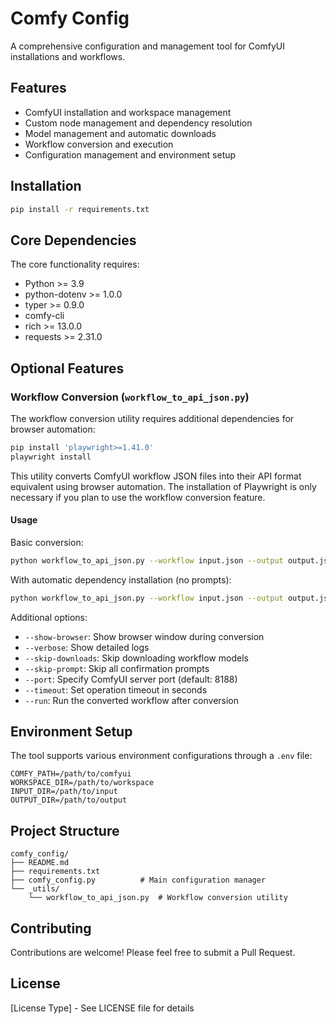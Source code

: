 # Comfy Config

A comprehensive configuration and management tool for ComfyUI installations and workflows.

## Features

- ComfyUI installation and workspace management
- Custom node management and dependency resolution
- Model management and automatic downloads
- Workflow conversion and execution
- Configuration management and environment setup

## Installation

```bash
pip install -r requirements.txt
```

## Core Dependencies

The core functionality requires:
- Python >= 3.9
- python-dotenv >= 1.0.0
- typer >= 0.9.0
- comfy-cli
- rich >= 13.0.0
- requests >= 2.31.0

## Optional Features

### Workflow Conversion (`workflow_to_api_json.py`)

The workflow conversion utility requires additional dependencies for browser automation:

```bash
pip install 'playwright>=1.41.0'
playwright install
```

This utility converts ComfyUI workflow JSON files into their API format equivalent using browser automation. The installation of Playwright is only necessary if you plan to use the workflow conversion feature.

#### Usage

Basic conversion:
```bash
python workflow_to_api_json.py --workflow input.json --output output.json
```

With automatic dependency installation (no prompts):
```bash
python workflow_to_api_json.py --workflow input.json --output output.json --skip-prompt
```

Additional options:
- `--show-browser`: Show browser window during conversion
- `--verbose`: Show detailed logs
- `--skip-downloads`: Skip downloading workflow models
- `--skip-prompt`: Skip all confirmation prompts
- `--port`: Specify ComfyUI server port (default: 8188)
- `--timeout`: Set operation timeout in seconds
- `--run`: Run the converted workflow after conversion

## Environment Setup

The tool supports various environment configurations through a `.env` file:

```env
COMFY_PATH=/path/to/comfyui
WORKSPACE_DIR=/path/to/workspace
INPUT_DIR=/path/to/input
OUTPUT_DIR=/path/to/output
```

## Project Structure

```
comfy_config/
├── README.md
├── requirements.txt
├── comfy_config.py          # Main configuration manager
└── _utils/
    └── workflow_to_api_json.py  # Workflow conversion utility
```

## Contributing

Contributions are welcome! Please feel free to submit a Pull Request.

## License

[License Type] - See LICENSE file for details 
